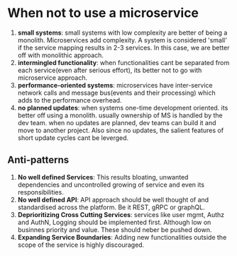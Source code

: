 # When not to use a microservice

1. **small systems**: small systems with low complexity are better of being a monolith. Microservices add complexity.
A system is considered 'small' if the service mapping results in 2-3 services. In this case, we are better off with monolithic approach.
2. **intermingled functionality**: when functionalities cant be separated from each service(even after serious effort), its better not to go with microservice approach.
3. **performance-oriented systems**: microservices have inter-service network calls and message bus(events and their processing) which adds to the performance overhead.
4. **no planned updates**: when systems one-time development oriented. its better off using a monolith. usually ownership of MS is handled by the dev team. when no updates are planned, dev teams can build it and move to another project. Also since no updates, the salient features of short update cycles cant be leverged.

## Anti-patterns

1. **No well defined Services**: This results bloating, unwanted dependencies and uncontrolled growing of service and even its responsibilities.
2. **No well defined API**: API approach should be well thought of and standardised across the platform. Be it REST, gRPC or graphQL.
3. **Deprioritizing Cross Cutting Services**: services like user mgmt, Authz and AuthN, Logging should be implemented first. Although low on businnes priority and value. These should neber be pushed down.
4. **Expanding Service Boundaries**: Adding new functionalities outside the scope of the service is highly discouraged.
